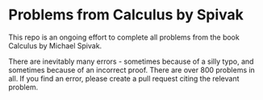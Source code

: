 # Problems from Calculus by Spivak
This repo is an ongoing effort to complete all problems from the book Calculus by Michael Spivak.

There are inevitably many errors - sometimes because of a silly typo, and sometimes because of an incorrect proof. There are over 800 problems in all. If you find an error, please create a pull request citing the relevant problem.
